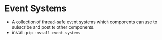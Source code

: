 # Event Systems
- A collection of thread-safe event systems which components can use to subscribe and post to other components.
- install: `pip install event-systems`